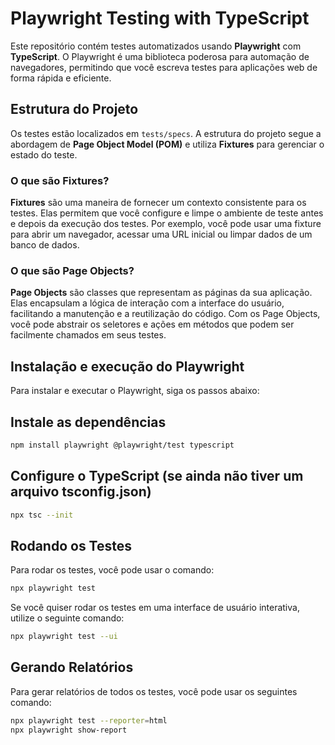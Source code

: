# Playwright Testing with TypeScript

Este repositório contém testes automatizados usando **Playwright** com **TypeScript**. O Playwright é uma biblioteca poderosa para automação de navegadores, permitindo que você escreva testes para aplicações web de forma rápida e eficiente.

## Estrutura do Projeto

Os testes estão localizados em `tests/specs`. A estrutura do projeto segue a abordagem de **Page Object Model (POM)** e utiliza **Fixtures** para gerenciar o estado do teste.

### O que são Fixtures?

**Fixtures** são uma maneira de fornecer um contexto consistente para os testes. Elas permitem que você configure e limpe o ambiente de teste antes e depois da execução dos testes. Por exemplo, você pode usar uma fixture para abrir um navegador, acessar uma URL inicial ou limpar dados de um banco de dados.

### O que são Page Objects?

**Page Objects** são classes que representam as páginas da sua aplicação. Elas encapsulam a lógica de interação com a interface do usuário, facilitando a manutenção e a reutilização do código. Com os Page Objects, você pode abstrair os seletores e ações em métodos que podem ser facilmente chamados em seus testes.

## Instalação e execução do Playwright

Para instalar e executar o Playwright, siga os passos abaixo:

## Instale as dependências
```bash
npm install playwright @playwright/test typescript
```

## Configure o TypeScript (se ainda não tiver um arquivo tsconfig.json)
```bash
npx tsc --init
```
## Rodando os Testes

Para rodar os testes, você pode usar o comando:

```bash
npx playwright test
```

Se você quiser rodar os testes em uma interface de usuário interativa, utilize o seguinte comando:

```bash
npx playwright test --ui
```

## Gerando Relatórios

Para gerar relatórios de todos os testes, você pode usar os seguintes comando:

```bash
npx playwright test --reporter=html
npx playwright show-report
```
